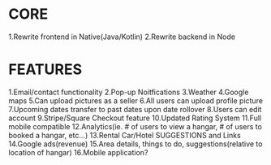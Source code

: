 # CORE
  1.Rewrite frontend in Native(Java/Kotlin)
  2.Rewrite backend in Node

# FEATURES
  1.Email/contact functionality
  2.Pop-up Noitfications
  3.Weather
  4.Google maps
  5.Can upload pictures as a seller
  6.All users can upload profile picture
  7.Upcoming dates transfer to past dates upon date rollover
  8.Users can edit account
  9.Stripe/Square Checkout feature
  10.Updated Rating System
  11.Full mobile compatible
  12.Analytics(ie. # of users to view a hangar, # of users to booked a hangar, etc...)
  13.Rental Car/Hotel SUGGESTIONS and Links
  14.Google ads(revenue)
  15.Area details, things to do, suggestions(relative to location of hangar)
  16.Mobile application?
